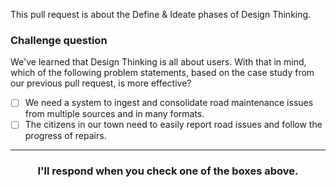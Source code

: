 This pull request is about the Define & Ideate phases of Design Thinking.  

### Challenge question

We've learned that Design Thinking is all about users.  With that in mind, which of the following problem statements, based on the case study from our previous pull request, is more effective?

- [ ] We need a system to ingest and consolidate road maintenance issues from multiple sources and in many formats.
- [ ] The citizens in our town need to easily report road issues and follow the progress of repairs.

<hr>
<h3 align="center">I'll respond when you check one of the boxes above.</h3>